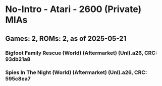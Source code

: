 # No-Intro - Atari - 2600 (Private) MIAs
## Games: 2, ROMs: 2, as of 2025-05-21

### Bigfoot Family Rescue (World) (Aftermarket) (Unl).a26, CRC: 93db21a8
### Spies In The Night (World) (Aftermarket) (Unl).a26, CRC: 595c8ea7
